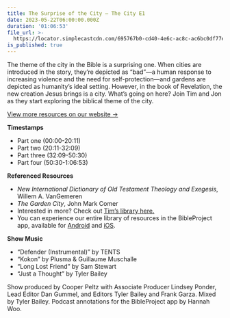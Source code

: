 ```yaml
---
title: The Surprise of the City – The City E1
date: 2023-05-22T06:00:00.000Z
duration: '01:06:53'
file_url: >-
  https://locator.simplecastcdn.com/695767b0-cd40-4e6c-ac8c-ac6bc0df77ee/f15e24b4-1597-428b-8ba0-d602ab91dc44.mp3?aid=rss_feed&feed=3NVmUWZO
is_published: true
---
```


The theme of the city in the Bible is a surprising one. When cities are introduced in the story, they’re depicted as “bad”—a human response to increasing violence and the need for self-protection—and gardens are depicted as humanity’s ideal setting. However, in the book of Revelation, the new creation Jesus brings is a city. What’s going on here? Join Tim and Jon as they start exploring the biblical theme of the city.

[View more resources on our website →](http://bibleproject.com)

**Timestamps**

* Part one (00:00-20:11)
* Part two (20:11-32:09)
* Part three (32:09-50:30)
* Part four (50:30-1:06:53)

**Referenced Resources**

* *New International Dictionary of Old Testament Theology and Exegesis*, Willem A. VanGemeren
* *The Garden City*, John Mark Comer
* Interested in more? Check out [Tim’s library here.](https://bibleproject.com/tim-mackie/)
* You can experience our entire library of resources in the BibleProject app, available for [Android](https://play.google.com/store/apps/details?id=com.bibleproject) and [iOS](https://apps.apple.com/us/app/bibleproject/id1523687027).

**Show Music**

* “Defender (Instrumental)” by TENTS
* “Kokon” by Plusma & Guillaume Muschalle
* “Long Lost Friend” by Sam Stewart
* “Just a Thought” by Tyler Bailey

Show produced by Cooper Peltz with Associate Producer Lindsey Ponder, Lead Editor Dan Gummel, and Editors Tyler Bailey and Frank Garza. Mixed by Tyler Bailey. Podcast annotations for the BibleProject app by Hannah Woo.

